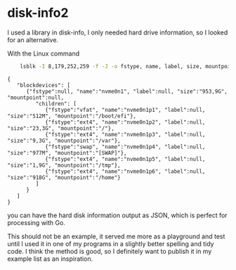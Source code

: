 # disk-info2

I used a library in disk-info, I only needed hard drive information, so I looked for an alternative.

With the Linux command

```sh
    lsblk -I 8,179,252,259 -f -J -o fstype, name, label, size, mountpoint
```

```console
{
   "blockdevices": [
      {"fstype":null, "name":"nvme0n1", "label":null, "size":"953,9G", "mountpoint":null,
         "children": [
            {"fstype":"vfat", "name":"nvme0n1p1", "label":null, "size":"512M", "mountpoint":"/boot/efi"},
            {"fstype":"ext4", "name":"nvme0n1p2", "label":null, "size":"23,3G", "mountpoint":"/"},
            {"fstype":"ext4", "name":"nvme0n1p3", "label":null, "size":"9,3G", "mountpoint":"/var"},
            {"fstype":"swap", "name":"nvme0n1p4", "label":null, "size":"977M", "mountpoint":"[SWAP]"},
            {"fstype":"ext4", "name":"nvme0n1p5", "label":null, "size":"1,9G", "mountpoint":"/tmp"},
            {"fstype":"ext4", "name":"nvme0n1p6", "label":null, "size":"918G", "mountpoint":"/home"}
         ]
      }
   ]
}
```

you can have the hard disk information output as JSON, which is perfect for processing with Go.

This should not be an example, it served me more as a playground and test until I used it in one
of my programs in a slightly better spelling and tidy code.
I think the method is good, so I definitely want to publish it in my example list as an inspiration.

